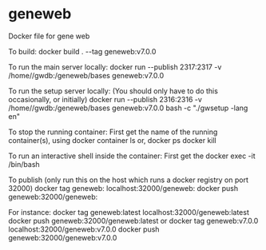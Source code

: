 # geneweb
Docker file for gene web

To build:
docker build . --tag geneweb:v7.0.0

To run the main server locally:
docker run --publish 2317:2317 -v /home/<user>/gwdb:/geneweb/bases geneweb:v7.0.0 

To run the setup server locally:
(You should only have to do this occasionally, or initially)
docker run --publish 2316:2316 -v /home/<user>/gwdb:/geneweb/bases geneweb:v7.0.0 bash -c "./gwsetup -lang en"

To stop the running container:
First get the name of the running container(s), using
docker container ls 
or,
docker ps
docker kill 

To run an interactive shell inside the container:
First get the 
docker exec -it <container name> /bin/bash

To publish (only run this on the host which runs a docker registry on port 32000)
docker tag geneweb:<version> localhost:32000/geneweb:<version>
docker push geneweb:32000/geneweb:<version>

For instance:
docker tag geneweb:latest localhost:32000/geneweb:latest
docker push geneweb:32000/geneweb:latest
or
docker tag geneweb:v7.0.0 localhost:32000/geneweb:v7.0.0
docker push geneweb:32000/geneweb:v7.0.0

